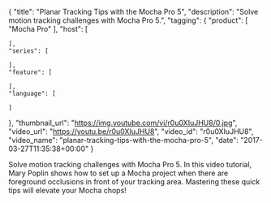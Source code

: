 {
  "title": "Planar Tracking Tips with the Mocha Pro 5",
  "description": "Solve motion tracking challenges with Mocha Pro 5.",
  "tagging": {
    "product": [
      "Mocha Pro"
    ],
    "host": [

    ],
    "series": [

    ],
    "feature": [

    ],
    "language": [

    ]
  },
  "thumbnail_url": "https://img.youtube.com/vi/r0u0XIuJHU8/0.jpg",
  "video_url": "https://youtu.be/r0u0XIuJHU8",
  "video_id": "r0u0XIuJHU8",
  "video_name": "planar-tracking-tips-with-the-mocha-pro-5",
  "date": "2017-03-27T11:35:38+00:00"
}

Solve motion tracking challenges with Mocha Pro 5. In this video tutorial, Mary Poplin shows how to set up a Mocha project when there are foreground occlusions in front of your tracking area. Mastering these quick tips will elevate your Mocha chops!
